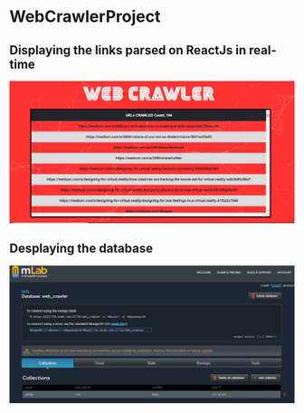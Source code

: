 # WebCrawlerProject

## **Displaying the links parsed on ReactJs in real-time**
![alt text](https://github.com/YajashJhamb/WebCrawlerProject/blob/master/images/img1.PNG)

## **Desplaying the database**
![alt text](https://github.com/YajashJhamb/WebCrawlerProject/blob/master/images/img2.PNG)
